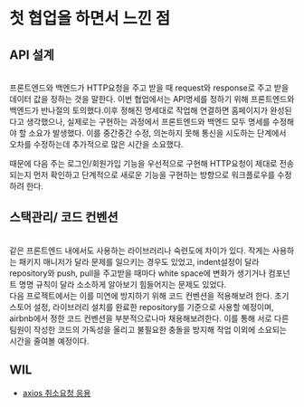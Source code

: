 # 첫 협업을 하면서 느낀 점


## API 설계 

<br>
  프론트엔드와 백엔드가 HTTP요청을 주고 받을 때 request와 response로 주고 받을 데이터 값을 정하는 것을 말한다. 이번 협업에서는 API명세를 정하기 위해 프론트엔드와 백엔드가 반나절의 토의했다.이후 정해진 명세대로 작업해 연결하면 홈페이지가 완성된다고 생각했으나, 실제로는 구현하는 과정에서 프론트엔드와 백엔드 모두 명세를 수정해야 할 소요가 발생했다. 이를 중간중간 수정, 의논하지 못해 통신을 시도하는 단계에서 오차를 수정하는데 추가적으로 많은 시간을 소요했다. 

<br>

  때문에 다음 주는 로그인/회원가입 기능을 우선적으로 구현해 HTTP요청이 제대로 전송되는지 먼저 확인하고 단계적으로 새로운 기능을 구현하는 방향으로 워크플로우를 수정하려 한다.

## 스택관리/ 코드 컨벤션

<br>
  같은 프론트엔드 내에서도 사용하는 라이브러리나 숙련도에 차이가 있다. 작게는 사용하는 패키지 매니저가 달라 문제를 일으키는 경우도 있었고, indent설정이 달라 repository와 push, pull을 주고받을 때마다 white space에 변화가 생기거나 컴포넌트 명명 규칙이 달라 소소하게 알아보기 힘들어지는 문제도 있었다.
<br>
  다음 프로젝트에서는 이를 미연에 방지하기 위해 코드 컨벤션을 적용해보려 한다. 초기 스토어 설정, 라이브러리 설치를 완료한 repository를 기준으로 사용할 예정이며, airbnb에서 정한 코드 컨벤션을 부분적으로나마 채용해보려한다. 이를 통해 서로 다른 팀원이 작성한 코드의 가독성을 올리고 불필요한 충돌을 방지해 작업 이외에 소요되는 시간을 줄여볼 예정이다.


## WIL

* [axios 취소요청 응용](https://github.com/caffesale/Frontend/blob/main/WEB/Axios-%EC%9D%91%EC%9A%A9.md)
